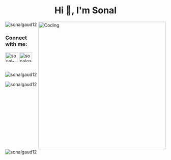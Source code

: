 <h1 align="center">Hi 👋, I'm Sonal</h1>

<img align= "right" alt="Coding" width="400" src="https://cdn.dribbble.com/users/2704414/screenshots/7466903/media/b08ab576316bd4582fef189f471cd9e5.gif">
<p align="left"> <img src="https://komarev.com/ghpvc/?username=sonalgaud12&label=Profile%20views&color=0e75b6&style=flat" alt="sonalgaud12" /> </p>




<h3 align="left">Connect with me:</h3>
<p align="left">
<a href="https://linkedin.com/in/sonal-gaud/" target="blank"><img align="center" src="https://raw.githubusercontent.com/rahuldkjain/github-profile-readme-generator/master/src/images/icons/Social/linked-in-alt.svg" alt="sonal-gaud/" height="30" width="40" /></a>
<a href="https://www.leetcode.com/sonalgaud12" target="blank"><img align="center" src="https://raw.githubusercontent.com/rahuldkjain/github-profile-readme-generator/master/src/images/icons/Social/leet-code.svg" alt="sonalgaud12" height="30" width="40" /></a>
</p>



<p><img align="left" src="https://github-readme-stats.vercel.app/api/top-langs?username=sonalgaud12&show_icons=true&locale=en&layout=compact" alt="sonalgaud12" /></p>

<p>&nbsp;<img align="center" src="https://github-readme-stats.vercel.app/api?username=sonalgaud12&show_icons=true&locale=en" alt="sonalgaud12" /></p>

<p><img align="center" src="https://github-readme-streak-stats.herokuapp.com/?user=sonalgaud12&" alt="sonalgaud12" /></p>


